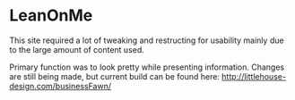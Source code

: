 # LeanOnMe

This site required a lot of tweaking and restructing for usability mainly due to the large amount of content used.

Primary function was to look pretty while presenting information. Changes are still being made, but current build can be 
found here: http://littlehouse-design.com/businessFawn/
